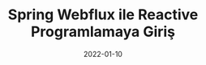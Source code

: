 ---
title: 'Spring Webflux ile Reactive Programlamaya Giriş'
cover: ./image.png
link: https://medium.com/yemeksepeti-teknoloji/spring-webflux-ile-reactive-programlamaya-giris-f2b73449a0d0
date: 2022-01-10
description: 'Reactive programlama ile birlikte asenkron olarak işler birbirini beklemeden non-blocking biçimde dolayısıyla az kaynak ile daha çok iş yapabilme işlevini gerçekleştirmektedir...'
tags: ['backend','reactive','medium']
---